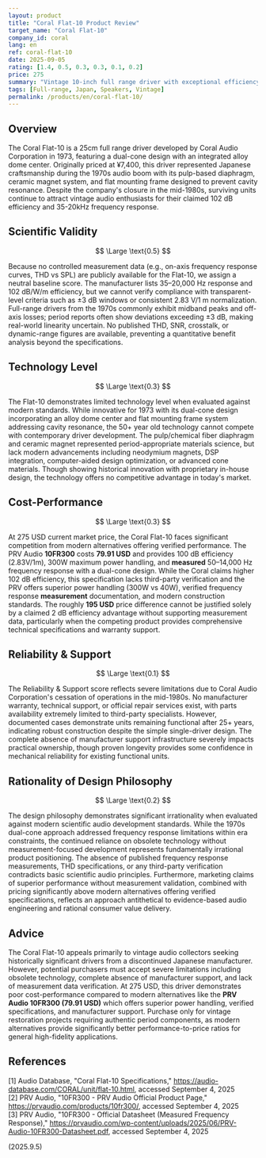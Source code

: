 ```yaml
---
layout: product
title: "Coral Flat-10 Product Review"
target_name: "Coral Flat-10"
company_id: coral
lang: en
ref: coral-flat-10
date: 2025-09-05
rating: [1.4, 0.5, 0.3, 0.3, 0.1, 0.2]
price: 275
summary: "Vintage 10-inch full range driver with exceptional efficiency but obsolete technology and no manufacturer support"
tags: [Full-range, Japan, Speakers, Vintage]
permalink: /products/en/coral-flat-10/
---
```

## Overview

The Coral Flat-10 is a 25cm full range driver developed by Coral Audio Corporation in 1973, featuring a dual-cone design with an integrated alloy dome center. Originally priced at ¥7,400, this driver represented Japanese craftsmanship during the 1970s audio boom with its pulp-based diaphragm, ceramic magnet system, and flat mounting frame designed to prevent cavity resonance. Despite the company's closure in the mid-1980s, surviving units continue to attract vintage audio enthusiasts for their claimed 102 dB efficiency and 35-20kHz frequency response.

## Scientific Validity

$$ \Large \text{0.5} $$

Because no controlled measurement data (e.g., on-axis frequency response curves, THD vs SPL) are publicly available for the Flat-10, we assign a neutral baseline score. The manufacturer lists 35–20,000 Hz response and 102 dB/W/m efficiency, but we cannot verify compliance with transparent-level criteria such as ±3 dB windows or consistent 2.83 V/1 m normalization. Full-range drivers from the 1970s commonly exhibit midband peaks and off-axis losses; period reports often show deviations exceeding ±3 dB, making real-world linearity uncertain. No published THD, SNR, crosstalk, or dynamic-range figures are available, preventing a quantitative benefit analysis beyond the specifications.

## Technology Level

$$ \Large \text{0.3} $$

The Flat-10 demonstrates limited technology level when evaluated against modern standards. While innovative for 1973 with its dual-cone design incorporating an alloy dome center and flat mounting frame system addressing cavity resonance, the 50+ year old technology cannot compete with contemporary driver development. The pulp/chemical fiber diaphragm and ceramic magnet represented period-appropriate materials science, but lack modern advancements including neodymium magnets, DSP integration, computer-aided design optimization, or advanced cone materials. Though showing historical innovation with proprietary in-house design, the technology offers no competitive advantage in today's market.

## Cost-Performance

$$ \Large \text{0.3} $$

At 275 USD current market price, the Coral Flat-10 faces significant competition from modern alternatives offering verified performance. The PRV Audio **10FR300** costs **79.91 USD** and provides 100 dB efficiency (2.83V/1m), 300W maximum power handling, and **measured** 50–14,000 Hz frequency response with a dual-cone design. While the Coral claims higher 102 dB efficiency, this specification lacks third-party verification and the PRV offers superior power handling (300W vs 40W), verified frequency response **measurement** documentation, and modern construction standards. The roughly **195 USD** price difference cannot be justified solely by a claimed 2 dB efficiency advantage without supporting measurement data, particularly when the competing product provides comprehensive technical specifications and warranty support.

## Reliability & Support

$$ \Large \text{0.1} $$

The Reliability & Support score reflects severe limitations due to Coral Audio Corporation's cessation of operations in the mid-1980s. No manufacturer warranty, technical support, or official repair services exist, with parts availability extremely limited to third-party specialists. However, documented cases demonstrate units remaining functional after 25+ years, indicating robust construction despite the simple single-driver design. The complete absence of manufacturer support infrastructure severely impacts practical ownership, though proven longevity provides some confidence in mechanical reliability for existing functional units.

## Rationality of Design Philosophy

$$ \Large \text{0.2} $$

The design philosophy demonstrates significant irrationality when evaluated against modern scientific audio development standards. While the 1970s dual-cone approach addressed frequency response limitations within era constraints, the continued reliance on obsolete technology without measurement-focused development represents fundamentally irrational product positioning. The absence of published frequency response measurements, THD specifications, or any third-party verification contradicts basic scientific audio principles. Furthermore, marketing claims of superior performance without measurement validation, combined with pricing significantly above modern alternatives offering verified specifications, reflects an approach antithetical to evidence-based audio engineering and rational consumer value delivery.

## Advice

The Coral Flat-10 appeals primarily to vintage audio collectors seeking historically significant drivers from a discontinued Japanese manufacturer. However, potential purchasers must accept severe limitations including obsolete technology, complete absence of manufacturer support, and lack of measurement data verification. At 275 USD, this driver demonstrates poor cost-performance compared to modern alternatives like the **PRV Audio 10FR300 (79.91 USD)** which offers superior power handling, verified specifications, and manufacturer support. Purchase only for vintage restoration projects requiring authentic period components, as modern alternatives provide significantly better performance-to-price ratios for general high-fidelity applications.

## References

[1] Audio Database, "Coral Flat-10 Specifications," https://audio-database.com/CORAL/unit/flat-10.html, accessed September 4, 2025  
[2] PRV Audio, "10FR300 - PRV Audio Official Product Page," https://prvaudio.com/products/10fr300/, accessed September 4, 2025  
[3] PRV Audio, "10FR300 - Official Datasheet (Measured Frequency Response)," https://prvaudio.com/wp-content/uploads/2025/06/PRV-Audio-10FR300-Datasheet.pdf, accessed September 4, 2025

(2025.9.5)
